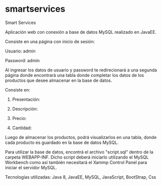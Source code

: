 # smartservices

Smart Services


Aplicación web con conexión a base de datos MySQL realizado en JavaEE. 


Consiste en una página con inicio de sesión:

Usuario: admin

Password: admin

Al ingresar los datos de usuario y password te redirecionará a una segunda página donde encontrará una tabla donde completar los datos de los productos que desee almacenar en la base de datos.

Consiste en:

1. Presentación:

2. Descripción:

3. Precio:

4. Cantidad:

Luego de almacenar los productos, podrá visualizarlos en una tabla, donde cada producto es guardado en la base de datos MySQL.

Para utilizar la base de datos, encontrá el archivo "script.sql" dentro de la carpeta WEBAPP-INF. Dicho script deberá iniciarlo
utilizando el MySQL Workbench como así también necesitará el Xammp Control Panel para iniciar el servidor MySQL.

Tecnologías utilizadas: Java 8, JavaEE, MySQL, JavaScript, BootStrap, Css



